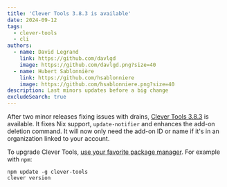 ```yaml
---
title: 'Clever Tools 3.8.3 is available'
date: 2024-09-12
tags:
  - clever-tools
  - cli
authors:
  - name: David Legrand
    link: https://github.com/davlgd
    image: https://github.com/davlgd.png?size=40
  - name: Hubert Sablonnière
    link: https://github.com/hsablonniere
    image: https://github.com/hsablonniere.png?size=40
description: Last minors updates before a big change
excludeSearch: true
---
```


After two minor releases fixing issues with drains, [Clever Tools 3.8.3](https://github.com/CleverCloud/clever-tools/releases/tag/3.8.3) is available. It fixes Nix support, `update-notifier` and enhances the add-on deletion command. It will now only need the add-on ID or name if it's in an organization linked to your account.

To upgrade Clever Tools, [use your favorite package manager](https://github.com/CleverCloud/clever-tools/blob/master/docs/setup-systems.md#how-to-install-clever-tools). For example with `npm`:

```
npm update -g clever-tools
clever version
```
